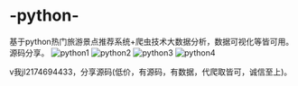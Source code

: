 # -python-
基于python热门旅游景点推荐系统+爬虫技术
​大数据分析，数据可视化等皆可用。
源码分享。
![python1](https://github.com/JIANGLUULGNAIJ/-python-/assets/96557621/c4711518-5dd2-45eb-9e90-9d8242873abb)
![python2](https://github.com/JIANGLUULGNAIJ/-python-/assets/96557621/e0ecee37-6e96-4266-aee5-7fd6ab67e21c)
![python3](https://github.com/JIANGLUULGNAIJ/-python-/assets/96557621/387f91a7-3180-4536-a52f-d19d5db498f2)
![python4](https://github.com/JIANGLUULGNAIJ/-python-/assets/96557621/8933159a-b3eb-4d28-a051-81f2f9a8997c)


v我jl2174694433，分享源码(低价，有源码，有数据，代爬取皆可，诚信至上)。

